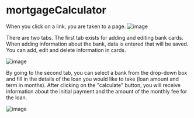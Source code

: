 # mortgageCalculator

When you click on a link, you are taken to a page.
![image](https://user-images.githubusercontent.com/93252741/165160468-0edca85d-96c0-4c34-aa77-e2b5e5d7f89a.png)

There are two tabs.
The first tab exists for adding and editing bank cards. When adding information about the bank, data is entered that will be saved. You can add, edit and delete information in cards.

![image](https://user-images.githubusercontent.com/93252741/165160952-3f365501-dfeb-41d2-b3d1-c02f8e99dba4.png)

By going to the second tab, you can select a bank from the drop-down box and fill in the details of the loan you would like to take (loan amount and term in months). After clicking on the "calculate" button, you will receive information about the initial payment and the amount of the monthly fee for the loan.


![image](https://user-images.githubusercontent.com/93252741/165161432-65d76968-2b13-41d9-83b3-c8734989b191.png)
